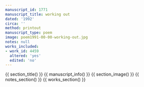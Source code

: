```yaml
---
manuscript_id: 1771
manuscript_title: working out
dated: '1992'
circa: ''
method: printout
manuscript_type: poem
image: poem1991-00-00-working-out.jpg
notes: null
works_included:
- work_id: 4459
  altered: 'yes'
  edited: 'no'
---
```


{{ section_title() }}
{{ manuscript_info() }}
{{ section_image() }}
{{ notes_section() }}
{{ works_section() }}
